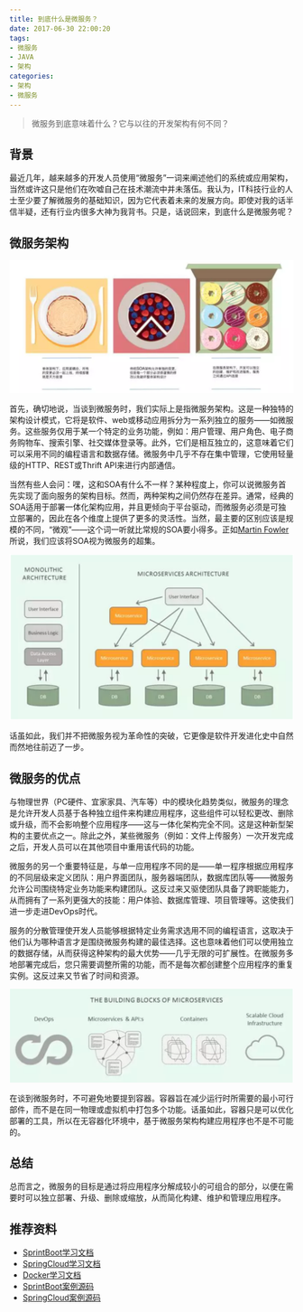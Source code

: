 ```yaml
---
title: 到底什么是微服务？
date: 2017-06-30 22:00:20
tags:
- 微服务
- JAVA
- 架构
categories:
- 架构
- 微服务
---
```


>微服务到底意味着什么？它与以往的开发架构有何不同？

## 背景
最近几年，越来越多的开发人员使用“微服务”一词来阐述他们的系统或应用架构，当然或许这只是他们在吹嘘自己在技术潮流中并未落伍。我认为，IT科技行业的人士至少要了解微服务的基础知识，因为它代表着未来的发展方向。即使对我的话半信半疑，还有行业内很多大神为我背书。只是，话说回来，到底什么是微服务呢？

<!-- more -->

## 微服务架构

![first](../uploads/first.png)

首先，确切地说，当谈到微服务时，我们实际上是指微服务架构。这是一种独特的架构设计模式，它将是软件、web或移动应用拆分为一系列独立的服务——如微服务。这些服务仅用于某一个特定的业务功能，例如：用户管理、用户角色、电子商务购物车、搜索引擎、社交媒体登录等。此外，它们是相互独立的，这意味着它们可以采用不同的编程语言和数据存储。微服务中几乎不存在集中管理，它使用轻量级的HTTP、REST或Thrift API来进行内部通信。

当然有些人会问：嘿，这和SOA有什么不一样？某种程度上，你可以说微服务首先实现了面向服务的架构目标。然而，两种架构之间仍然存在差异。通常，经典的SOA适用于部署一体化架构应用，并且更倾向于平台驱动，而微服务必须是可独立部署的，因此在各个维度上提供了更多的灵活性。当然，最主要的区别应该是规模的不同，“微观”——这个词一听就比常规的SOA要小得多。正如[Martin Fowler](https://martinfowler.com/articles/microservices.html)所说，我们应该将SOA视为微服务的超集。

![two](../uploads/two.png)

话虽如此，我们并不把微服务视为革命性的突破，它更像是软件开发进化史中自然而然地往前迈了一步。

## 微服务的优点
与物理世界（PC硬件、宜家家具、汽车等）中的模块化趋势类似，微服务的理念是允许开发人员基于各种独立组件来构建应用程序，这些组件可以轻松更改、删除或升级，而不会影响整个应用程序——这与一体化架构完全不同。这是这种新型架构的主要优点之一。除此之外，某些微服务（例如：文件上传服务）一次开发完成之后，开发人员可以在其他项目中重用该代码的功能。

微服务的另一个重要特征是，与单一应用程序不同的是——单一程序根据应用程序的不同层级来定义团队：用户界面团队，服务器端团队，数据库团队等——微服务允许公司围绕特定业务功能来构建团队。这反过来又驱使团队具备了跨职能能力，从而拥有了一系列更强大的技能：用户体验、数据库管理、项目管理等。这使我们进一步走进DevOps时代。

服务的分散管理使开发人员能够根据特定业务需求选用不同的编程语言，这取决于他们认为哪种语言才是围绕微服务构建的最佳选择。这也意味着他们可以使用独立的数据存储，从而获得这种架构的最大优势——几乎无限的可扩展性。在微服务多地部署完成后，您只需要调整所需的功能，而不是每次都创建整个应用程序的重复实例。这反过来又节省了时间和资源。

![three](../uploads/three.png)

在谈到微服务时，不可避免地要提到容器。容器旨在减少运行时所需要的最小可行部件，而不是在同一物理或虚拟机中打包多个功能。话虽如此，容器只是可以优化部署的工具，所以在无容器化环境中，基于微服务架构构建应用程序也不是不可能的。

## 总结
总而言之，微服务的目标是通过将应用程序分解成较小的可组合的部分，以便在需要时可以独立部署、升级、删除或缩放，从而简化构建、维护和管理应用程序。

## 推荐资料
* [SprintBoot学习文档](http://blog.csdn.net/hemin1003/article/category/6527486)
* [SpringCloud学习文档](https://github.com/hemin1003/spring-cloud-book)
* [Docker学习文档](http://blog.csdn.net/hemin1003/article/category/6471462)
* [SprintBoot案例源码](https://github.com/hemin1003/spring-boot-study)
* [SpringCloud案例源码](https://github.com/hemin1003/spring-cloud-study)